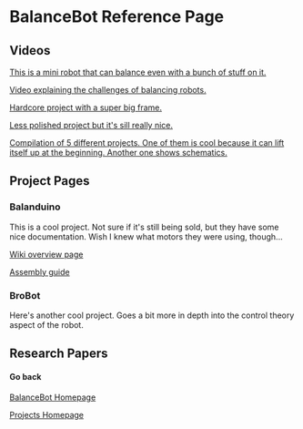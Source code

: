 # BalanceBot Reference Page

## Videos

[This is a mini robot that can balance even with a bunch of stuff on it.](https://www.youtube.com/watch?v=w6VqASRawgg)

[Video explaining the challenges of balancing robots.](https://www.youtube.com/watch?v=U3vAoJhIWms)

[Hardcore project with a super big frame.](https://www.youtube.com/watch?v=EwrQEsFmL4E)

[Less polished project but it's sill really nice.](https://www.youtube.com/watch?v=poWP-RpPa3g)

[Compilation of 5 different projects. One of them is cool because it can lift itself up at the beginning. Another one shows schematics.](https://www.youtube.com/watch?v=0xegrfraf4k)

## Project Pages

### Balanduino

This is a cool project. Not sure if it's still being sold, but they have some nice documentation. Wish I knew what motors they were using, though...

[Wiki overview page](http://wiki.balanduino.net/Overview)

[Assembly guide](http://wiki.balanduino.net/Assembly_guide)

### BroBot

Here's another cool project. Goes a bit more in depth into the control theory aspect of the robot.

## Research Papers


#### Go back

[BalanceBot Homepage](https://vashmata.github.io/BalanceBot/)

[Projects Homepage](https://vashmata.github.io)